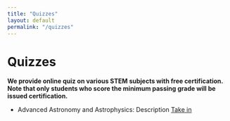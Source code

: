 ```yaml
---
title: "Quizzes"
layout: default
permalink: "/quizzes"
---
```


# Quizzes

**We provide online quiz on various STEM subjects with free certification. Note that only students who score the minimum passing grade will be issued certification.**

- Advanced Astronomy and Astrophysics:
    Description
    [Take in](/quizzes/testing101)

